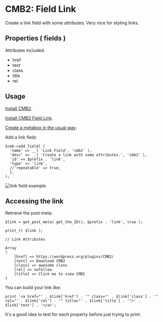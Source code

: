 # CMB2: Field Link #
Create a link field with some attributes.  Very nice for styling links.

## Properties ( fields ) ##
Attributes included.
- href
- text
- class
- title
- rel

## Usage ##

[Install CMB2](https://wordpress.org/plugins/CMB2/).

[Install CMB2 Field Link](https://github.com/scottsawyer/cmb2-field-link).

[Create a metabox in the usual way](https://github.com/CMB2/CMB2/wiki/Basic-Usage#create-a-metabox).

Add a link field:

```
$cmb->add_field( [
  'name' => __( 'Link Field', 'cmb2' ),
  'desc' => __( 'Create a link with some attributes.', 'cmb2' ),
  'id' => $prefix . 'link',
  'type' => 'link',
  //'repeatable' => true,
  ],
);
```

![link field example](https://github.com/scottsawyer/cmb2-field-link/raw/master/assets/images/screenshot-demo.wp-builder.net-2018.10.08-15-28-03.png)

## Accessing the link ##

Retrieve the post meta:

```
$link = get_post_meta( get_the_ID(), $prefix . 'link', true );

print_r( $link );

// Link Attributes

Array
(
    [href] => https://wordpress.org/plugins/CMB2/
    [text] => Download CMB2
    [class] => awesome class
    [rel] => nofollow
    [title] => Click me to view CMB2
)
```

You can build your link like:
```
print '<a href="' . $link['href'] . '" class="' . $link['class'] . '" rel="' . $link['rel'] . '" title="' . $link['title'] . '">' . $link['text'] . '</a>';
```

It's a good idea to test for each property before just trying to print.